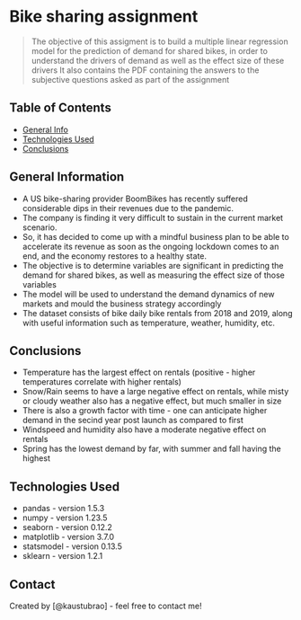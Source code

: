 # Bike sharing assignment
> The objective of this assigment is to build a multiple linear regression model for the prediction of demand for shared bikes, in order to understand the drivers of demand as well as the effect size of these drivers
> It also contains the PDF containing the answers to the subjective questions asked as part of the assignment


## Table of Contents
* [General Info](#general-information)
* [Technologies Used](#technologies-used)
* [Conclusions](#conclusions)


## General Information
- A US bike-sharing provider BoomBikes has recently suffered considerable dips in their revenues due to the pandemic. 
- The company is finding it very difficult to sustain in the current market scenario. 
- So, it has decided to come up with a mindful business plan to be able to accelerate its revenue as soon as the ongoing lockdown comes to an end, and the economy restores to a healthy state. 
- The objective is to determine variables are significant in predicting the demand for shared bikes, as well as measuring the effect size of those variables
- The model will be used to understand the demand dynamics of new markets and mould the business strategy accordingly
- The dataset consists of bike daily bike rentals from 2018 and 2019, along with useful information such as temperature, weather, humidity, etc.


## Conclusions
- Temperature has the largest effect on rentals (positive - higher temperatures correlate with higher rentals)
- Snow/Rain seems to have a large negative effect on rentals, while misty or cloudy weather also has a negative effect, but much smaller in size
- There is also a growth factor with time - one can anticipate higher demand in the secind year post launch as compared to first
- Windspeed and humidity also have a moderate negative effect on rentals
- Spring has the lowest demand by far, with summer and fall having the highest


## Technologies Used
- pandas - version 1.5.3
- numpy - version 1.23.5
- seaborn - version 0.12.2
- matplotlib - version 3.7.0
- statsmodel - version 0.13.5
- sklearn - version 1.2.1


## Contact
Created by [@kaustubrao] - feel free to contact me!